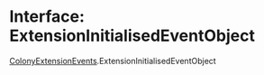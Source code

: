 # Interface: ExtensionInitialisedEventObject

[ColonyExtensionEvents](../modules/ColonyExtensionEvents.md).ExtensionInitialisedEventObject
